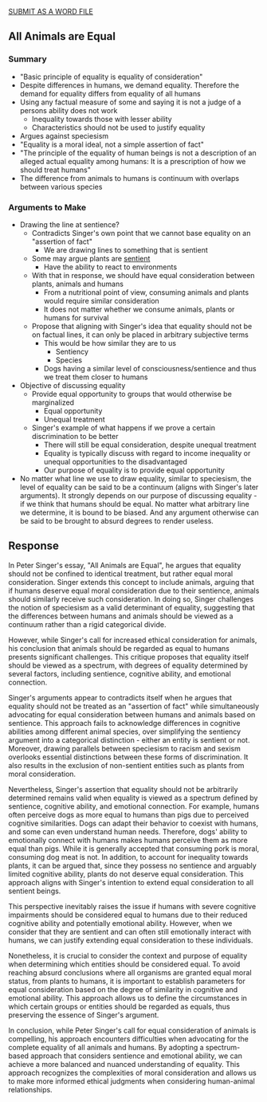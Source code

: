 <ins>SUBMIT AS A WORD FILE</ins>

## All Animals are Equal
### Summary
- "Basic principle of equality is equality of consideration"
- Despite differences in humans, we demand equality. Therefore the demand for equality differs from equality of all humans
- Using any factual measure of some and saying it is not a judge of a persons ability does not work
	- Inequality towards those with lesser ability
	- Characteristics should not be used to justify equality
- Argues against speciesism
- "Equality is a moral ideal, not a simple assertion of fact"
- "The principle of the equality of human beings is not a description of an alleged actual equality among humans: It is a prescription of how we should treat humans"
- The difference from animals to humans is continuum with overlaps between various species

### Arguments to Make
- Drawing the line at sentience?
	- Contradicts Singer's own point that we cannot base equality on an "assertion of fact"
		- We are drawing lines to something that is sentient
	- Some may argue plants are [sentient](https://www.nathab.com/blog/research-shows-plants-are-sentient-will-we-act-accordingly/)
		- Have the ability to react to environments
	- With that in response, we should have equal consideration between plants, animals and humans
		- From a nutritional point of view, consuming animals and plants would require similar consideration
		- It does not matter whether we consume animals, plants or humans for survival
	- Propose that aligning with Singer's idea that equality should not be on factual lines, it can only be placed in arbitrary subjective terms 
		- This would be how similar they are to us
			- Sentiency
			- Species
		- Dogs having a similar level of consciousness/sentience and thus we treat them closer to humans
- Objective of discussing equality
	- Provide equal opportunity to groups that would otherwise be marginalized
		- Equal opportunity
		- Unequal treatment
	- Singer's example of what happens if we prove a certain discrimination to be better 
		- There will still be equal consideration, despite unequal treatment
		- Equality is typically discuss with regard to income inequality or unequal opportunities to the disadvantaged
		- Our purpose of equality is to provide equal opportunity
- No matter what line we use to draw equality, similar to speciesism, the level of equality can be said to be a continuum (aligns with Singer's later arguments). It strongly depends on our purpose of discussing equality - if we think that humans should be equal. No matter what arbitrary line we determine, it is bound to be biased. And any argument otherwise can be said to be brought to absurd degrees to render useless.

## Response

In Peter Singer's essay, "All Animals are Equal", he argues that equality should not be confined to identical treatment, but rather equal moral consideration. Singer extends this concept to include animals, arguing that if humans deserve equal moral consideration due to their sentience, animals should similarly receive such consideration. In doing so, Singer challenges the notion of speciesism as a valid determinant of equality, suggesting that the differences between humans and animals should be viewed as a continuum rather than a rigid categorical divide.

However, while Singer's call for increased ethical consideration for animals, his conclusion that animals should be regarded as equal to humans presents significant challenges. This critique proposes that equality itself should be viewed as a spectrum, with degrees of equality determined by several factors, including sentience, cognitive ability, and emotional connection. 

Singer's arguments appear to contradicts itself when he argues that equality should not be treated as an "assertion of fact" while simultaneously advocating for equal consideration between humans and animals based on sentience. This approach fails to acknowledge differences in cognitive abilities among different animal species, over simplifying the sentiency argument into a categorical distinction - either an entity is sentient or not. Moreover, drawing parallels between speciesism to racism and sexism overlooks essential distinctions between these forms of discrimination. It also results in the exclusion of non-sentient entities such as plants from moral consideration.

Nevertheless, Singer's assertion that equality should not be arbitrarily determined remains valid when equality is viewed as a spectrum defined by sentience, cognitive ability, and emotional connection. For example, humans often perceive dogs as more equal to humans than pigs due to perceived cognitive similarities. Dogs can adapt their behavior to coexist with humans, and some can even understand human needs. Therefore, dogs' ability to emotionally connect with humans makes humans perceive them as more equal than pigs. While it is generally accepted that consuming pork is moral, consuming dog meat is not. In addition, to account for inequality towards plants, it can be argued that, since they possess no sentience and arguably limited cognitive ability, plants do not deserve equal consideration. This approach aligns with Singer's intention to extend equal consideration to all sentient beings.

This perspective inevitably raises the issue if humans with severe cognitive impairments should be considered equal to humans due to their reduced cognitive ability and potentially emotional ability. However, when we consider that they are sentient and can often still emotionally interact with humans, we can justify extending equal consideration to these individuals.

Nonetheless, it is crucial to consider the context and purpose of equality when determining which entities should be considered equal. To avoid reaching absurd conclusions where all organisms are granted equal moral status, from plants to humans, it is important to establish parameters for equal consideration based on the degree of similarity in cognitive and emotional ability. This approach allows us to define the circumstances in which certain groups or entities should be regarded as equals, thus preserving the essence of Singer's argument.

In conclusion, while Peter Singer's call for equal consideration of animals is compelling, his approach encounters difficulties when advocating for the complete equality of all animals and humans. By adopting a spectrum-based approach that considers sentience and emotional ability, we can achieve a more balanced and nuanced understanding of equality. This approach recognizes the complexities of moral consideration and allows us to make more informed ethical judgments when considering human-animal relationships.
